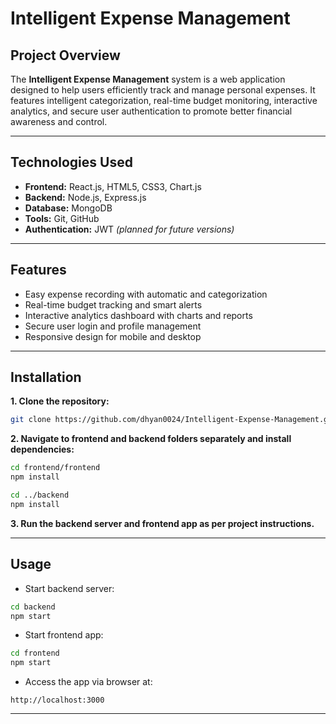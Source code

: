 
# Intelligent Expense Management

## Project Overview
The **Intelligent Expense Management** system is a web application designed to help users efficiently track and manage personal expenses. It features intelligent categorization, real-time budget monitoring, interactive analytics, and secure user authentication to promote better financial awareness and control.

---

## Technologies Used

- **Frontend:** React.js, HTML5, CSS3, Chart.js  
- **Backend:** Node.js, Express.js  
- **Database:** MongoDB  
- **Tools:** Git, GitHub
- **Authentication:** JWT *(planned for future versions)*

---

## Features

- Easy expense recording with automatic and categorization  
- Real-time budget tracking and smart alerts  
- Interactive analytics dashboard with charts and reports  
- Secure user login and profile management
- Responsive design for mobile and desktop

---

## Installation

**1. Clone the repository:**

```bash
git clone https://github.com/dhyan0024/Intelligent-Expense-Management.git
```

**2. Navigate to frontend and backend folders separately and install dependencies:**

```bash
cd frontend/frontend  
npm install  

cd ../backend  
npm install
```

**3. Run the backend server and frontend app as per project instructions.**

---

## Usage

- Start backend server:

```bash
cd backend
npm start
```

- Start frontend app:

```bash
cd frontend
npm start
```

- Access the app via browser at:

```
http://localhost:3000
```

---
